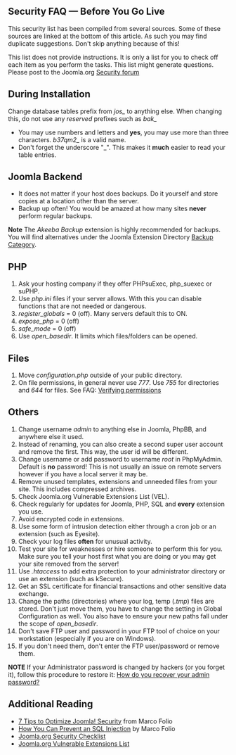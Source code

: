 <!-- Filename: Security_-_Before_you_go_live / Display title: Security - Before you go live -->

## Security FAQ — Before You Go Live

This security list has been compiled from several sources. Some of these
sources are linked at the bottom of this article. As such you may find
duplicate suggestions. Don't skip anything because of this!

This list does not provide instructions. It is only a list for you to
check off each item as you perform the tasks. This list might generate
questions. Please post to the Joomla.org
<a href="https://forum.joomla.org/viewforum.php?f=813%7C"
class="external text" target="_blank" rel="noreferrer noopener">Security
forum</a>

## During Installation

Change database tables prefix from *jos\_* to anything else. When
changing this, do not use any *reserved* prefixes such as *bak\_*

- You may use numbers and letters and **yes**, you may use more than
  three characters. *b37qm2\_* is a valid name.
- Don't forget the underscore "\_". This makes it **much** easier to
  read your table entries.

## Joomla Backend

- It does not matter if your host does backups. Do it yourself and store
  copies at a location other than the server.
- Backup up often! You would be amazed at how many sites **never**
  perform regular backups.

**Note** The *Akeeba Backup* extension is highly recommended for
backups. You will find alternatives under the Joomla Extension Directory
<a href="https://extensions.joomla.org/tags/backup/"
class="external text" target="_blank" rel="noreferrer noopener">Backup
Category</a>.

## PHP

1.  Ask your hosting company if they offer PHPsuExec, php_suexec or
    suPHP.
2.  Use *php.ini* files if your server allows. With this you can disable
    functions that are not needed or dangerous.
3.  *register_globals* = 0 (off). Many servers default this to ON.
4.  *expose_php* = 0 (off)
5.  *safe_mode* = 0 (off)
6.  Use *open_basedir*. It limits which files/folders can be opened.

## Files

1.  Move *configuration.php* outside of your public directory.
2.  On file permissions, in general never use *777*. Use *755* for
    directories and *644* for files. See FAQ: [Verifying
    permissions](https://docs.joomla.org/Verifying_permissions "Verifying permissions")

## Others

1.  Change username *admin* to anything else in Joomla, PhpBB, and
    anywhere else it used.
2.  Instead of renaming, you can also create a second super user account
    and remove the first. This way, the user id will be different.
3.  Change username or add password to username *root* in PhpMyAdmin.
    Default is **no** password! This is not usually an issue on remote
    servers however if you have a local server it may be.
4.  Remove unused templates, extensions and unneeded files from your
    site. This includes compressed archives.
5.  Check Joomla.org Vulnerable Extensions List (VEL).
6.  Check regularly for updates for Joomla, PHP, SQL and **every**
    extension you use.
7.  Avoid encrypted code in extensions.
8.  Use some form of intrusion detection either through a cron job or an
    extension (such as Eyesite).
9.  Check your log files **often** for unusual activity.
10. Test your site for weaknesses or hire someone to perform this for
    you. Make sure you tell your host first what you are doing or you
    may get your site removed from the server!
11. Use *.htaccess* to add extra protection to your administrator
    directory or use an extension (such as kSecure).
12. Get an SSL certificate for financial transactions and other
    sensitive data exchange.
13. Change the paths (directories) where your log, temp (*.tmp*) files
    are stored. Don't just move them, you have to change the setting in
    Global Configuration as well. You also have to ensure your new paths
    fall under the scope of *open_basedir*.
14. Don't save FTP user and password in your FTP tool of choice on your
    workstation (especially if you are on Windows).
15. If you don't need them, don't enter the FTP user/password or remove
    them.

**NOTE** If your Administrator password is changed by hackers (or you
forget it), follow this procedure to restore it: <a
href="https://docs.joomla.org/How_do_you_recover_your_admin_password%3F"
class="mw-redirect" title="How do you recover your admin password?">How
do you recover your admin password?</a>

## Additional Reading

- <a
  href="http://old.marcofolio.net/joomla/7_tips_to_optimize_joomla_security.html"
  class="external text" target="_blank"
  rel="nofollow noreferrer noopener">7 Tips to Optimize Joomla!
  Security</a> from Marco Folio
- <a
  href="http://old.marcofolio.net/features/how_you_can_prevent_an_sql_injection.html"
  class="external text" target="_blank"
  rel="nofollow noreferrer noopener">How You Can Prevent an SQL
  Injection</a> by Marco Folio
- <a href="https://docs.joomla.org/Category:Security_Checklist"
  class="external text" target="_blank"
  rel="noreferrer noopener">Joomla.org Security Checklist</a>
- <a href="https://docs.joomla.org/Vulnerable_Extensions_List"
  class="mw-redirect" title="Vulnerable Extensions List">Joomla.org
  Vulnerable Extensions List</a>
